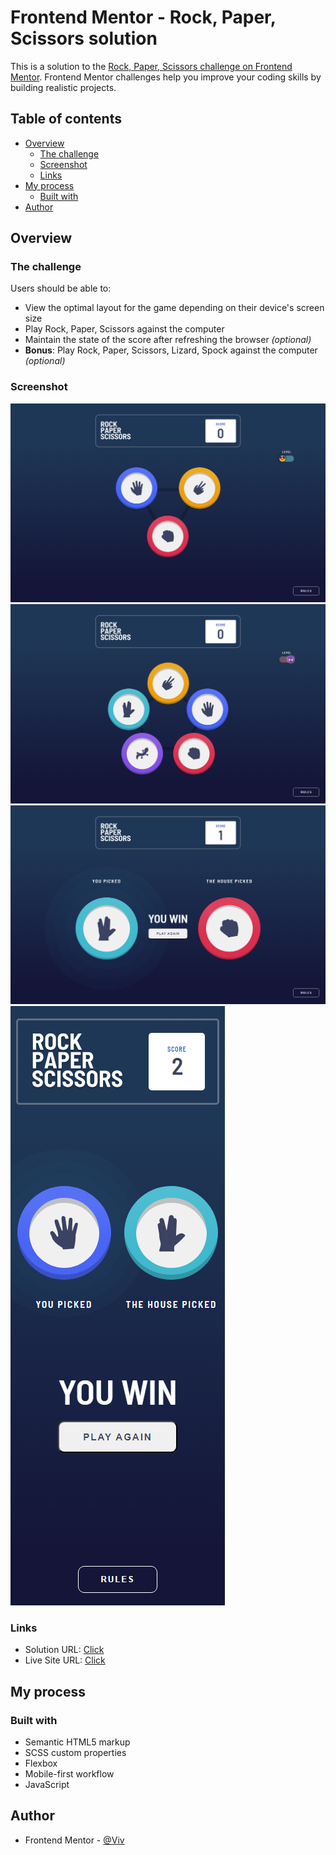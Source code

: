 # Frontend Mentor - Rock, Paper, Scissors solution

This is a solution to the [Rock, Paper, Scissors challenge on Frontend Mentor](https://www.frontendmentor.io/challenges/rock-paper-scissors-game-pTgwgvgH). Frontend Mentor challenges help you improve your coding skills by building realistic projects.

## Table of contents

- [Overview](#overview)
  - [The challenge](#the-challenge)
  - [Screenshot](#screenshot)
  - [Links](#links)
- [My process](#my-process)
  - [Built with](#built-with)
- [Author](#author)

## Overview

### The challenge

Users should be able to:

- View the optimal layout for the game depending on their device's screen size
- Play Rock, Paper, Scissors against the computer
- Maintain the state of the score after refreshing the browser _(optional)_
- **Bonus**: Play Rock, Paper, Scissors, Lizard, Spock against the computer _(optional)_

### Screenshot

![](./screenshot1.png)
![](./screenshot2.png)
![](./screenshot3.png)
![](./screenshot4.png)

### Links

- Solution URL: [Click](https://www.frontendmentor.io/solutions/rock-paper-scissors-game-with-scss-and-js-uxPuWx0jGS)
- Live Site URL: [Click](https://b-viv.github.io/Rock-paper-scissors/)

## My process

### Built with

- Semantic HTML5 markup
- SCSS custom properties
- Flexbox
- Mobile-first workflow
- JavaScript

## Author

- Frontend Mentor - [@Viv](https://www.frontendmentor.io/profile/b-viv)
